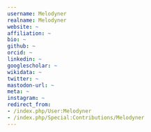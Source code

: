 ```yaml
---
username: Melodyner
realname: Melodyner
website: ~
affiliation: ~
bio: ~
github: ~
orcid: ~
linkedin: ~
googlescholar: ~
wikidata: ~
twitter: ~
mastodon-url: ~
meta: ~
instagram: ~
redirect_from:
- /index.php/User:Melodyner
- /index.php/Special:Contributions/Melodyner
---
```

